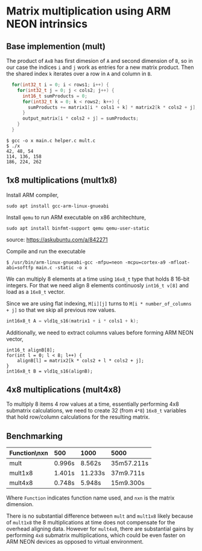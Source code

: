 # Matrix multiplication using ARM NEON intrinsics

## Base implemention (mult)

The product of `AxB` has first dimesion of `A` and second dimension of `B`, so in our case the indices `i` and `j` work as entries for a new matrix product. Then the shared index `k` iterates over a row in `A` and column in `B`.

```c
  for(int32_t i = 0; i < rows1; i++) {
	for(int32_t j = 0; j < cols2; j++) {
	  int16_t sumProducts = 0;
	  for(int32_t k = 0; k < rows2; k++) {
		sumProducts += matrix1[i * cols1 + k] * matrix2[k * cols2 + j];
	  }
	  output_matrix[i * cols2 + j] = sumProducts;
	}
  }
```

```
$ gcc -o x main.c helper.c mult.c
$ ./x
42, 48, 54
114, 136, 158
186, 224, 262
```

## 1x8 multiplications (mult1x8)

Install ARM compiler,

```
sudo apt install gcc-arm-linux-gnueabi
```

Install `qemu` to run ARM executable on x86 architechture,

```
sudo apt install binfmt-support qemu qemu-user-static
```
source: https://askubuntu.com/a/842271

Compile and run the executable

```
$ /usr/bin/arm-linux-gnueabi-gcc -mfpu=neon -mcpu=cortex-a9 -mfloat-abi=softfp main.c -static -o x
```


We can multiply 8 elements at a time using `16x8_t` type that holds 8 16-bit integers. For that we need align 8 elements continuosly `int16_t v[8]` and load as a `16x8_t` vector.

Since we are using flat indexing, `M[i][j]` turns to `M[i * number_of_columns + j]` so that we skip all previous row values.
```c
int16x8_t A = vld1q_s16(matrix1 + i * cols1 + k);
```

Additionally, we need to extract columns values before forming ARM NEON vector,

```
int16_t alignB[8];
for(int l = 0; l < 8; l++) {
	alignB[l] = matrix2[k * cols2 + l * cols2 + j];
}
int16x8_t B = vld1q_s16(alignB);
```

## 4x8 multiplications (mult4x8)

To multiply 8 items 4 row values at a time, essentially performing 4x8 submatrix calculations, we need to create 32 (from `4*8`) `16x8_t` variables that hold row/column calculations for the resulting matrix.

## Benchmarking

|Function\nxn| 500 | 1000 | 5000 |
|:---        |:---    |:--     |:--- |
|mult        | 0.996s | 8.562s | 35m57.211s |
|mult1x8     | 1.401s | 11.233s | 37m9.711s |
|mult4x8     | 0.748s | 5.948s | 15m9.300s  |

Where `Function` indicates function name used, and `nxn` is the matrix dimension.

There is no substantial difference between `mult` and `mult1x8` likely because of `mult1x8` the 8 multiplications at time does not compensate for the overhead aligning data. However for `mult4x8`, there are substantial gains by performing `4x8` submatrix multiplications, which could be even faster on ARM NEON devices as opposed to virtual environment.
